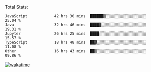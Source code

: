 Total Stats:
<!--START_SECTION:waka-->

```text
JavaScript            42 hrs 30 mins  ██████▒░░░░░░░░░░░░░░░░░░   25.04 %
Java                  32 hrs 46 mins  ████▓░░░░░░░░░░░░░░░░░░░░   19.31 %
Jupyter               26 hrs 25 mins  ████░░░░░░░░░░░░░░░░░░░░░   15.57 %
TypeScript            18 hrs 48 mins  ██▓░░░░░░░░░░░░░░░░░░░░░░   11.08 %
Other                 16 hrs 43 mins  ██▒░░░░░░░░░░░░░░░░░░░░░░   09.86 %
```

<!--END_SECTION:waka-->

[![wakatime](https://wakatime.com/badge/user/d6a1e036-2153-43d6-9604-0dce67457b7f.svg)](https://wakatime.com/@d6a1e036-2153-43d6-9604-0dce67457b7f)
